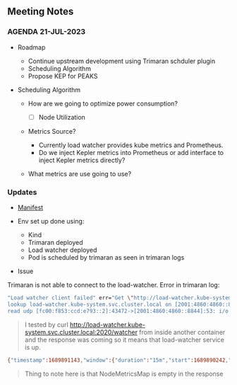 ## Meeting Notes

### AGENDA 21-JUL-2023

- Roadmap

    - Continue upstream development using Trimaran schduler plugin
    - Scheduling Algorithm 
    - Propose KEP for PEAKS


- Scheduling Algorithm 

    - How are we going to optimize power consumption?
        -  [ ] Node Utilization
    - Metrics Source? 
        - Currently load watcher provides kube metrics and Prometheus. 
        - Do we inject Kepler metrics into Prometheus or add interface to inject Kepler metrics directly?    

    - What metrics are use going to use?

### Updates

- [Manifest](https://github.com/husky-parul/peaks/tree/trimaran/manifests)

- Env set up done using:
    - Kind
    - Trimaran deployed
    - Load watcher deployed
    - Pod is scheduled by trimaran as seen in trimaran logs


- Issue

Trimaran is not able to connect to the load-watcher. Error in trimaran log:

``` sh
"Load watcher client failed" err="Get \"http://load-watcher.kube-system.svc.cluster.local:2020/watcher\": dial tcp: 
lookup load-watcher.kube-system.svc.cluster.local on [2001:4860:4860::8844]:53: 
read udp [fc00:f853:ccd:e793::2]:43472->[2001:4860:4860::8844]:53: i/o timeout"
```
> I tested by  curl http://load-watcher.kube-system.svc.cluster.local:2020/watcher from inside another container and the response was coming so it means that load-watcher service is up. 

``` sh
{"timestamp":1689891143,"window":{"duration":"15m","start":1689890242,"end":1689891142},"source":"Prometheus","data":{"NodeMetricsMap":{}}}/
```
> Thing to note here is that NodeMetricsMap is empty in the response
